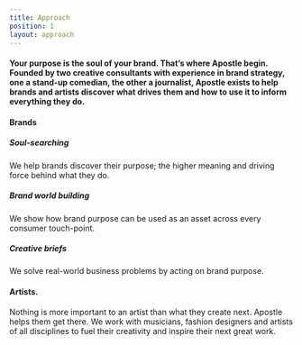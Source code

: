 ```yaml
---
title: Approach
position: 1
layout: approach
---
```


#### Your purpose is the soul of your brand. That’s where Apostle begin. Founded by two creative consultants with experience in brand strategy, one a stand-up comedian, the other a journalist, Apostle exists to help brands and artists discover what drives them and how to use it to inform everything they do.

#### Brands

##### Soul-searching
We help brands discover their purpose; the higher meaning and driving force behind what they do.

##### Brand world building
We show how brand purpose can be used as an asset across every consumer touch-point.

##### Creative briefs
We solve real-world business problems by acting on brand purpose.

#### Artists.

Nothing is more important to an artist than what they create next. Apostle helps them get there. We work with musicians, fashion designers and artists of all disciplines to fuel their creativity and inspire their next great work.